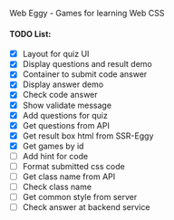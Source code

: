 Web Eggy - Games for learning Web CSS


#### TODO List:
- [x] Layout for quiz UI
- [x] Display questions and result demo
- [x] Container to submit code answer
- [x] Display answer demo
- [x] Check code answer
- [x] Show validate message
- [x] Add questions for quiz
- [x] Get questions from API
- [x] Get result box html from SSR-Eggy
- [x] Get games by id
- [ ] Add hint for code
- [ ] Format submitted css code
- [ ] Get class name from API 
- [ ] Check class name 
- [ ] Get common style from server
- [ ] Check answer at backend service   
